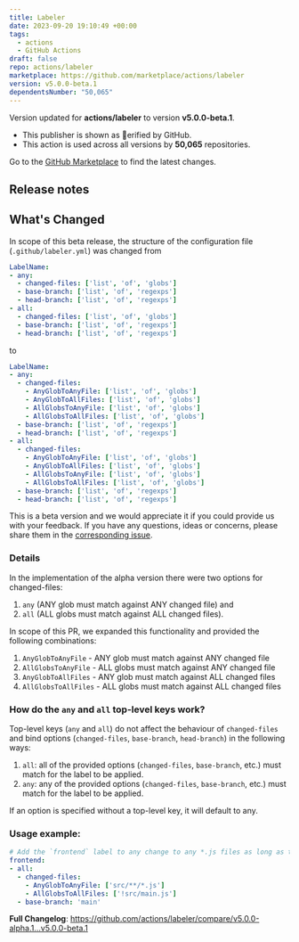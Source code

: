 ```yaml
---
title: Labeler
date: 2023-09-20 19:10:49 +00:00
tags:
  - actions
  - GitHub Actions
draft: false
repo: actions/labeler
marketplace: https://github.com/marketplace/actions/labeler
version: v5.0.0-beta.1
dependentsNumber: "50,065"
---
```



Version updated for **actions/labeler** to version **v5.0.0-beta.1**.
- This publisher is shown as erified by GitHub.
- This action is used across all versions by **50,065** repositories.

Go to the [GitHub Marketplace](https://github.com/marketplace/actions/labeler) to find the latest changes.

## Release notes

## What's Changed
In scope of this beta release, the structure of the configuration file (`.github/labeler.yml`) was changed from
```yml
LabelName:
- any:
  - changed-files: ['list', 'of', 'globs']
  - base-branch: ['list', 'of', 'regexps']
  - head-branch: ['list', 'of', 'regexps']
- all:
  - changed-files: ['list', 'of', 'globs']
  - base-branch: ['list', 'of', 'regexps']
  - head-branch: ['list', 'of', 'regexps']
```
to
```yml
LabelName:
- any:
  - changed-files: 
    - AnyGlobToAnyFile: ['list', 'of', 'globs']
    - AnyGlobToAllFiles: ['list', 'of', 'globs']
    - AllGlobsToAnyFile: ['list', 'of', 'globs']
    - AllGlobsToAllFiles: ['list', 'of', 'globs']
  - base-branch: ['list', 'of', 'regexps']
  - head-branch: ['list', 'of', 'regexps']
- all:
  - changed-files:
    - AnyGlobToAnyFile: ['list', 'of', 'globs']
    - AnyGlobToAllFiles: ['list', 'of', 'globs']
    - AllGlobsToAnyFile: ['list', 'of', 'globs']
    - AllGlobsToAllFiles: ['list', 'of', 'globs']
  - base-branch: ['list', 'of', 'regexps']
  - head-branch: ['list', 'of', 'regexps']
```

This is a beta version and we would appreciate it if you could provide us with your feedback. If you have any questions, ideas or concerns, please share them in the [corresponding issue](https://github.com/actions/labeler/issues/575).

### Details
In the implementation of the alpha version there were two options for changed-files: 
1) `any` (ANY glob must match against ANY changed file) and
2) `all` (ALL globs must match against ALL changed files). 

In scope of this PR, we expanded this functionality and provided the following combinations:
1) `AnyGlobToAnyFile` - ANY glob must match against ANY changed file
2) `AllGlobsToAnyFile` - ALL globs must match against ANY changed file
3) `AnyGlobToAllFiles` - ANY glob must match against ALL changed files
4) `AllGlobsToAllFiles` - ALL globs must match against ALL changed files

### How do the `any` and `all` top-level keys work?
Top-level keys (`any` and `all`) do not affect the behaviour of `changed-files` and bind options (`changed-files`, `base-branch`, `head-branch`) in the following ways:
1) `all`: all of the provided options (`changed-files`, `base-branch`, etc.) must match for the label to be applied.
2) `any`: any of the provided options (`changed-files`, `base-branch`, etc.) must match for the label to be applied.

If an option is specified without a top-level key, it will default to any.

### Usage example:
```yml
# Add the `frontend` label to any change to any *.js files as long as the `main.js` hasn't been changed and the PR is open against the `main` branch
frontend:
- all:
  - changed-files: 
    - AnyGlobToAnyFile: ['src/**/*.js']
    - AllGlobsToAllFiles: ['!src/main.js']
  - base-branch: 'main'
```


**Full Changelog**: https://github.com/actions/labeler/compare/v5.0.0-alpha.1...v5.0.0-beta.1
